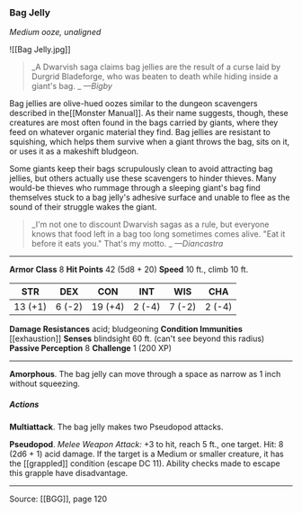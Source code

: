 ### Bag Jelly
_Medium ooze, unaligned_

![[Bag Jelly.jpg]]

> _A Dwarvish saga claims bag jellies are the result of a curse laid by Durgrid Bladeforge, who was beaten to death while hiding inside a giant's bag.
_
> _—Bigby_

Bag jellies are olive-hued oozes similar to the dungeon scavengers described in the[[Monster Manual]]. As their name suggests, though, these creatures are most often found in the bags carried by giants, where they feed on whatever organic material they find. Bag jellies are resistant to squishing, which helps them survive when a giant throws the bag, sits on it, or uses it as a makeshift bludgeon.

Some giants keep their bags scrupulously clean to avoid attracting bag jellies, but others actually use these scavengers to hinder thieves. Many would-be thieves who rummage through a sleeping giant's bag find themselves stuck to a bag jelly's adhesive surface and unable to flee as the sound of their struggle wakes the giant.


> _I'm not one to discount Dwarvish sagas as a rule, but everyone knows that food left in a bag too long sometimes comes alive. "Eat it before it eats you." That's my motto.
_
> _—Diancastra_



---

**Armor Class** 8
**Hit Points** 42 (5d8 + 20)
**Speed** 10 ft., climb 10 ft.

| STR     | DEX     | CON     | INT     | WIS     | CHA     |
|---------|---------|---------|---------|---------|---------|
| 13 (+1) | 6 (-2) | 19 (+4) | 2 (-4) | 7 (-2) | 2 (-4) |

**Damage Resistances** acid; bludgeoning
**Condition Immunities** [[exhaustion]]
**Senses** blindsight 60 ft. (can't see beyond this radius)
**Passive Perception** 8
**Challenge** 1 (200 XP)

---

**Amorphous**. The bag jelly can move through a space as narrow as 1 inch without squeezing.

##### Actions
**Multiattack**. The bag jelly makes two Pseudopod attacks.

**Pseudopod**. _Melee Weapon Attack:_ +3 to hit, reach 5 ft., one target. Hit: 8 (2d6 + 1) acid damage. If the target is a Medium or smaller creature, it has the [[grappled]] condition (escape DC 11). Ability checks made to escape this grapple have disadvantage.


---

Source: [[BGG]], page 120
